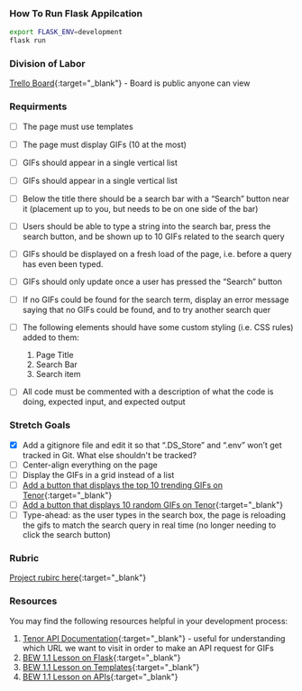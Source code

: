 ### How To Run Flask Appilcation

```bash
export FLASK_ENV=development
flask run
```


### Division of Labor
[Trello Board](https://trello.com/b/TGQ3SeYq/gifsearch){:target="_blank"} - Board is public anyone can view




### Requirments
- [ ] The page must use templates
- [ ] The page must display GIFs (10 at the most)
- [ ] GIFs should appear in a single vertical list
- [ ] GIFs should appear in a single vertical list
- [ ] Below the title there should be a search bar with a “Search” button near it (placement up to you, but needs to be on one side of the bar)
- [ ] Users should be able to type a string into the search bar, press the search button, and be shown up to 10 GIFs related to the search query
- [ ] GIFs should be displayed on a fresh load of the page, i.e. before a query has even been typed.
- [ ] GIFs should only update once a user has pressed the “Search” button
- [ ] If no GIFs could be found for the search term, display an error message saying that no GIFs could be found, and to try another search quer
- [ ] The following elements should have some custom styling (i.e. CSS rules) added to them:
    1. Page Title
    2. Search Bar
    3. Search item
- [ ] All code must be commented with a description of what the code is doing, expected input, and expected output




### Stretch Goals
- [x] Add a gitignore file and edit it so that “.DS_Store” and “.env” won’t get tracked in Git. What else shouldn't be tracked?
- [ ] Center-align everything on the page
- [ ] Display the GIFs in a grid instead of a list
- [ ] [Add a button that displays the top 10 trending GIFs on Tenor](https://tenor.com/gifapi/documentation#endpoints-trendinggifs){:target="_blank"}
- [ ] [Add a button that displays 10 random GIFs on Tenor](https://tenor.com/gifapi/documentation#endpoints-random){:target="_blank"}
- [ ] Type-ahead: as the user types in the search box, the page is reloading the gifs to match the search query in real time (no longer needing to click the search button)

### Rubric
[Project rubirc here](https://docs.google.com/document/d/1u8zn_w9kQceK1y0f0F6QEWWgP8T7KRsQvQOIvlzyMi0/edit){:target="_blank"}


### Resources

You may find the following resources helpful in your development process:

1. [Tenor API Documentation](https://tenor.com/gifapi/documentation){:target="_blank"} - useful for understanding which URL we want to visit in order to make an API request for GIFs
2. [BEW 1.1 Lesson on Flask](https://make-school-courses.github.io/BEW-1.1-RESTful-and-Resourceful-MVC-Architecture/#/./Lessons/03-Intro-to-Flask/README){:target="_blank"}
3. [BEW 1.1 Lesson on Templates](https://make-school-courses.github.io/BEW-1.1-RESTful-and-Resourceful-MVC-Architecture/#/./Lessons/04-Flask-Templating/README){:target="_blank"}
4. [BEW 1.1 Lesson on APIs](https://make-school-courses.github.io/BEW-1.1-RESTful-and-Resourceful-MVC-Architecture/#/./Lessons/05-URLs-HTTP-REST-and-Reading-Errors/README){:target="_blank"}
